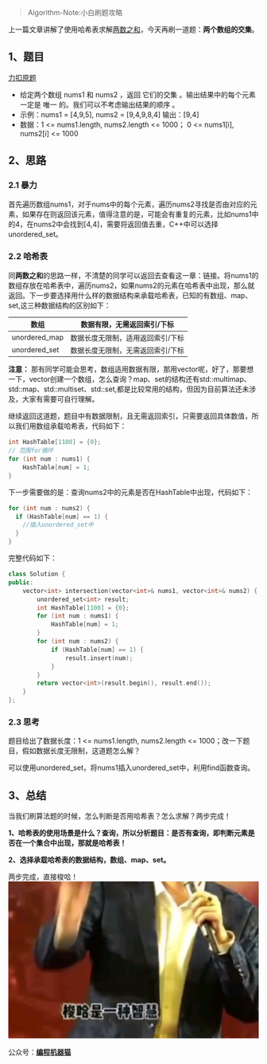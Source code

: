 >Algorithm-Note:小白刷题攻略

上一篇文章讲解了使用哈希表求解[两数之和](https://github.com/tiannT/Algorithm-Note/blob/main/%E6%95%B0%E7%BB%84%E7%B3%BB%E5%88%97/01.md)，今天再刷一道题：**两个数组的交集**。

## 1、题目

[力扣原题](https://leetcode.cn/problems/intersection-of-two-arrays/description/)

- 给定两个数组 nums1 和 nums2 ，返回 它们的交集 。输出结果中的每个元素一定是 唯一 的。我们可以不考虑输出结果的顺序 。
- 示例：nums1 = [4,9,5], nums2 = [9,4,9,8,4]
输出：[9,4]
- 数据：1 <= nums1.length, nums2.length <= 1000；
0 <= nums1[i], nums2[i] <= 1000

## 2、思路

### 2.1 暴力

首先遍历数组nums1，对于nums中的每个元素，遍历nums2寻找是否由对应的元素，如果存在则返回该元素，值得注意的是，可能会有重复的元素，比如nums1中的4，在nums2中会找到[4,4]，需要将返回值去重，C++中可以选择unordered_set。

### 2.2 哈希表

同**两数之和**的思路一样，不清楚的同学可以返回去查看这一章：链接。将nums1的数组存放在哈希表中，遍历nums2，如果nums2的元素在哈希表中出现，那么就返回。下一步要选择用什么样的数据结构来承载哈希表，已知的有数组、map、set,这三种数据结构的区别如下：

| 数组    |  数据有限，无需返回索引/下标   |
| --- | --- |
|  unordered_map   | 数据长度无限制，适用返回索引/下标  |
|  unordered_set   | 数据长度无限制，无需返回索引/下标 |


**注意：**
那有同学可能会思考，数组适用数据有限，那用vector呢，好了，那要想一下，vector创建一个数组，怎么查询？map、set的结构还有std::multimap、std::map、std::multiset、std::set,都是比较常用的结构，但因为目前算法还未涉及，大家有需要可自行理解。

继续返回这道题，题目中有数据限制，且无需返回索引，只需要返回具体数值，所以我们用数组承载哈希表，代码如下：

```cpp
int HashTable[1100] = {0}; 
// 范围for循环
for (int num : nums1) { 
    HashTable[num] = 1;
}
```
下一步需要做的是：查询nums2中的元素是否在HashTable中出现，代码如下：
```cpp
for (int num : nums2) { 
  if (HashTable[num] == 1) {
    //插入unordered_set中
  }
}
```
完整代码如下：
```cpp
class Solution {
public:
    vector<int> intersection(vector<int>& nums1, vector<int>& nums2) {
        unordered_set<int> result; 
        int HashTable[1100] = {0}; 
        for (int num : nums1) { 
            HashTable[num] = 1;
        }
        for (int num : nums2) { 
            if (HashTable[num] == 1) {
                result.insert(num);
            }
        }
        return vector<int>(result.begin(), result.end());
    }
};
```
### 2.3 思考

题目给出了数据长度：1 <= nums1.length, nums2.length <= 1000；改一下题目，假如数据长度无限制，这道题怎么解？

可以使用unordered_set，将nums1插入unordered_set中，利用find函数查询。

## 3、总结

当我们刷算法题的时候，怎么判断是否用哈希表？怎么求解？两步完成！

**1、哈希表的使用场景是什么？查询，所以分析题目：是否有查询，即判断元素是否在一个集合中出现，那就是哈希表！**

**2、选择承载哈希表的数据结构，数组、map、set。**

两步完成，直接梭哈！
![图](pictures/R.jfif)


公众号：**[编程机器猫](pictures/qrcode_for_gh_6be74ac1c5fb_258.jpg)**

